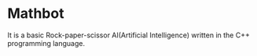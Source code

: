 Mathbot
=====

It is a basic Rock-paper-scissor AI(Artificial Intelligence) written in the C++ programming language.
